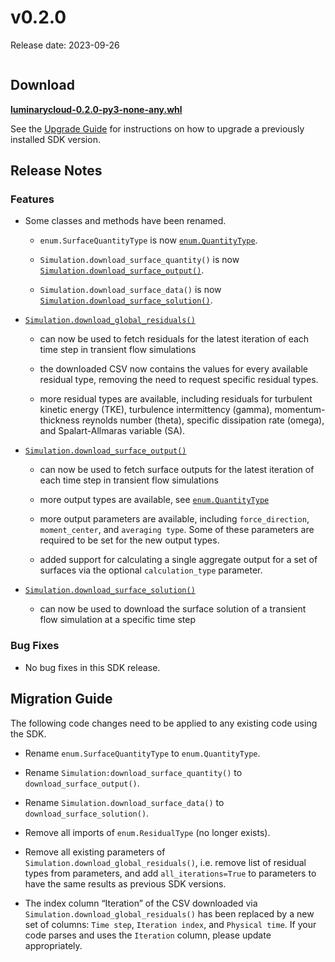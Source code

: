 # v0.2.0

Release date: 2023-09-26

```{include} ../early-access.md
```

## Download

**[luminarycloud-0.2.0-py3-none-any.whl](https://storage.googleapis.com/luminarycloud-learning/sample-projects/lc-sdk/api-files/luminarycloud-0.2.0-py3-none-any.whl)**

See the [Upgrade Guide](./index.md#upgrade-guide) for instructions on how to upgrade a previously
installed SDK version.

## Release Notes

### Features

- Some classes and methods have been renamed.

  - `enum.SurfaceQuantityType` is now
  [`enum.QuantityType`](#luminarycloud.enum.quantity_type.QuantityType).

  - `Simulation.download_surface_quantity()` is now
  [`Simulation.download_surface_output()`](#luminarycloud.simulation.Simulation.download_surface_output).

  - `Simulation.download_surface_data()` is now
  [`Simulation.download_surface_solution()`](#luminarycloud.simulation.Simulation.download_surface_solution).

- [`Simulation.download_global_residuals()`](#luminarycloud.simulation.Simulation.download_global_residuals)

  - can now be used to fetch residuals for the latest iteration of each time
  step in transient flow simulations

  - the downloaded CSV  now contains the values for every available residual
  type, removing the need to request specific residual types.

  - more residual types are available, including residuals for turbulent kinetic
  energy (TKE), turbulence intermittency (gamma), momentum-thickness reynolds
  number (theta), specific dissipation rate (omega), and Spalart-Allmaras
  variable (SA).

- [`Simulation.download_surface_output()`](#luminarycloud.simulation.Simulation.download_surface_output)

  - can now be used to fetch surface outputs for the latest iteration of each
  time step in transient flow simulations

  - more output types are available, see
  [`enum.QuantityType`](#luminarycloud.enum.quantity_type.QuantityType)

  - more output parameters are available, including `force_direction`,
  `moment_center`, and `averaging type`. Some of these parameters are required
  to be set for the new output types.

  - added support for calculating a single aggregate output for a set of
  surfaces via the optional `calculation_type` parameter.

- [`Simulation.download_surface_solution()`](#luminarycloud.simulation.Simulation.download_surface_solution)

  - can now be used to download the surface solution of a transient flow
  simulation at a specific time step

### Bug Fixes

- No bug fixes in this SDK release.

## Migration Guide

The following code changes need to be applied to any existing code using the
SDK.

- Rename `enum.SurfaceQuantityType` to `enum.QuantityType`.

- Rename `Simulation:download_surface_quantity()` to
`download_surface_output()`.

- Rename `Simulation.download_surface_data()` to `download_surface_solution()`.

- Remove all imports of `enum.ResidualType` (no longer exists).

- Remove all existing parameters of `Simulation.download_global_residuals()`,
i.e. remove list of residual types from parameters, and add
`all_iterations=True` to parameters to have the same results as previous SDK
versions.

- The index column “Iteration” of the CSV downloaded via
`Simulation.download_global_residuals()` has been replaced by a new set of
columns: `Time step`, `Iteration index`, and `Physical time`. If your code parses and
uses the `Iteration` column, please update appropriately.